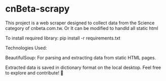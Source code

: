 # cnBeta-scrapy

This project is a web scraper designed to collect data from the Science category of cnbeta.com.tw.
Or 
It can be modified to handld all static html

To install required library:
pip install -r requirements.txt

Technologies Used:

BeautifulSoup: For parsing and extracting data from static HTML pages.


Extracted data is saved in dictionary format on the local desktop.
Feel free to explore and contribute! 🚀
